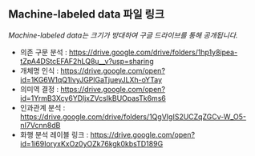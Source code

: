 **Machine-labeled data 파일 링크**
-------------------------------------------

_Machine-labeled data는 크기가 방대하여 구글 드라이브를 통해 공개됩니다._

* 의존 구문 분석 : https://drive.google.com/drive/folders/1hp1y8ipea-tZpA4DStcEFAF2hLQ8u__v?usp=sharing
* 개체명 인식 : https://drive.google.com/open?id=1KG6W1qQ1IvyJGPlGaTjueyJLXh-oYTay
* 의미역 결정 : https://drive.google.com/open?id=1YrmB3Xcy6YDljxZVcsIkBUOpasTk6ms6
* 인과관계 분석 : https://drive.google.com/drive/folders/1QgVIgIS2UCZqZGCv-W_O5-nI7Vcnn8dB
* 화행 분석 레이블 링크 : https://drive.google.com/open?id=1i69IoryxKxOz0yOZk76kgk0kbsTD189G

